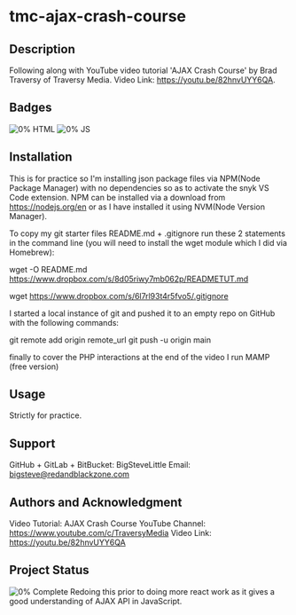 # tmc-ajax-crash-course

## Description
Following along with YouTube video tutorial 'AJAX Crash Course' by Brad Traversy of Traversy Media. Video Link: https://youtu.be/82hnvUYY6QA.

## Badges
![0% HTML](https://img.shields.io/static/v1?label=HTML&message=0%&color=orange)
![0% JS](https://img.shields.io/static/v1?label=JS&message=0%&color=yellow)

## Installation
This is for practice so I'm installing json package files via NPM(Node Package Manager) with no dependencies so as to activate the snyk VS Code extension. NPM can be installed via a download from https://nodejs.org/en or as I have installed it using NVM(Node Version Manager).

To copy my git starter files README.md + .gitignore run these 2 statements in the command line (you will need to install the wget module which I did via Homebrew):

wget -O README.md https://www.dropbox.com/s/8d05riwy7mb062p/READMETUT.md 

wget https://www.dropbox.com/s/6l7rl93t4r5fvo5/.gitignore 

I started a local instance of git and pushed it to an empty repo on GitHub with the following commands:

git remote add origin remote_url
git push -u origin main

finally to cover the PHP interactions at the end of the video I run MAMP (free version)

## Usage
Strictly for practice.

## Support
GitHub + GitLab + BitBucket: BigSteveLittle
Email: bigsteve@redandblackzone.com

## Authors and Acknowledgment
Video Tutorial: AJAX Crash Course
YouTube Channel: https://www.youtube.com/c/TraversyMedia
Video Link: https://youtu.be/82hnvUYY6QA

## Project Status
![0% Complete](https://img.shields.io/static/v1?label=Completed&message=0%&color=green)
Redoing this prior to doing more react work as it gives a good understanding of AJAX API in JavaScript.